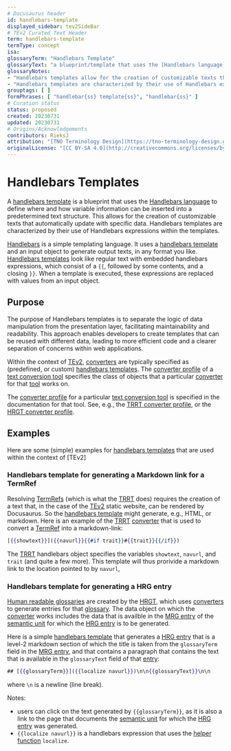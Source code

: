 ```yaml
---
# Docusaurus header
id: handlebars-template
displayed_sidebar: tev2SideBar
# TEv2 Curated Text Header
term: handlebars-template
termType: concept
isa:
glossaryTerm: "Handlebars Template"
glossaryText: "a blueprint/template that uses the [Handlebars language](https://handlebarsjs.com/guide/#what-is-handlebars) to define where and how variable information can be inserted into a predetermined text structure."
glossaryNotes:
- "Handlebars templates allow for the creation of customizable texts that automatically update with specific data."
- "Handlebars templates are characterized by their use of Handlebars expressions within the templates."
grouptags: [ ]
formPhrases: [ "handlebar{ss} template{ss}", "handlebar{ss}" ]
# Curation status
status: proposed
created: 20230731
updated: 20230731
# Origins/Acknowledgements
contributors: RieksJ
attribution: "[TNO Terminology Design](https://tno-terminology-design.github.io/tev2-specifications/docs)"
originalLicense: "[CC BY-SA 4.0](http://creativecommons.org/licenses/by-sa/4.0/?ref=chooser-v1)"
---
```


# Handlebars Templates

A [handlebars template](@) is a blueprint that uses the [Handlebars language](https://handlebarsjs.com/guide/#what-is-handlebars) to define where and how variable information can be inserted into a predetermined text structure. This allows for the creation of customizable texts that automatically update with specific data. Handlebars templates are characterized by their use of Handlebars expressions within the templates.

[Handlebars](https://handlebarsjs.com/guide/#what-is-handlebars) is a simple templating language. It uses a [handlebars template](@) and an input object to generate output texts, in any format you like. [Handlebars templates](@) look like regular text with embedded handlebars expressions, which consist of a `{{`, followed by some contents, and a closing `}}`. When a template is executed, these expressions are replaced with values from an input object.

## Purpose

The purpose of Handlebars templates is to separate the logic of data manipulation from the presentation layer, facilitating maintainability and readability. This approach enables developers to create templates that can be reused with different data, leading to more efficient code and a clearer separation of concerns within web applications.

Within the context of [TEv2](@), [converters](@) are typically specified as (predefined, or custom) [handlebars templates](@). The [converter profile](@) of a [text conversion tool](@) specifies the class of objects that a particular [converter](@) for that [tool](text-conversion-tool@) works on.

The [converter profile](@) for a particular [text conversion tool](@) is specified in the documentation for that tool. See, e.g., the [TRRT converter profile](/docs/specs/tools/trrt#converter-profile), or the [HRGT converter profile](/docs/specs/tools/hrgt#converter-profile).

## Examples

Here are some (simple) examples for [handlebars templates](@) that are used within the context of [TEv2]

### Handlebars template for generating a Markdown link for a TermRef

Resolving [TermRefs](@) (which is what the [TRRT](@) does) requires the creation of a text that, in the case of the [TEv2](@) static website, can be rendered by Docusaurus. So the [handlebars template](@) might generate, e.g., HTML, or markdown. Here is an example of the [TRRT](@) [converter](@) that is used to convert a [TermRef](@) into a markdown-link:

``` handlebars
[{{showtext}}]({{navurl}}{{#if trait}}#{{trait}}{{/if}})
```

The [TRRT](@) handlebars object specifies the variables `showtext`, `navurl`, and `trait` (and quite a few more). This template will thus prorivide a markdown link to the location pointed to by `navurl`, 

### Handlebars template for generating a HRG entry

[Human readable glossaries](@) are created by the [HRGT](@), which uses [converters](@) to generate entries for that [glossary](@). The data object on which the [converter](@) works includes the data that is availble in the [MRG entry](@) of the [semantic unit](@) for which the [HRG entry](@) is to be generated.

Here is a simple [handlebars template](@) that generates a [HRG entry](@) that is a level-2 markdown section of which the title is taken from the `glossaryTerm` field in the [MRG entry](@), and that contains a paragraph that contains the text that is available in the `glossaryText` field of that [entry](mrg-entry@):

``` handlebars
## [{{glossaryTerm}}]({{localize navurl}})\n\n{{glossaryText}}\n\n
```

where `\n` is a newline (line break).

Notes:
- users can click on the text generated by `{{glossaryTerm}}`, as it is also a link to the page that documents the [semantic unit](@) for which the [HRG entry](@) was generated.
- `{{localize navurl}}` is a handlebars expression that uses the [helper function](#localize@) `localize`.
